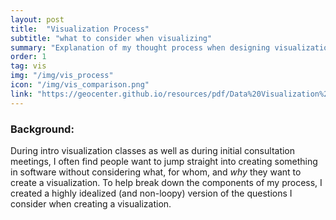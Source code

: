 ```yaml
---
layout: post
title:  "Visualization Process"
subtitle: "what to consider when visualizing"
summary: "Explanation of my thought process when designing visualizations"
order: 1
tag: vis
img: "/img/vis_process"
icon: "/img/vis_comparison.png"
link: "https://geocenter.github.io/resources/pdf/Data%20Visualization%20Process.pdf"
---
```


### Background:
During intro visualization classes as well as during initial consultation meetings, I often find people want to jump straight into creating something in software without considering what, for whom, and _why_ they want to create a visualization. To help break down the components of my process, I created a highly idealized (and non-loopy) version of the questions I consider when creating a visualization.
